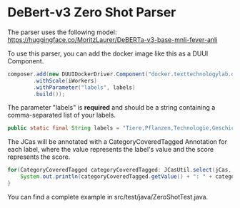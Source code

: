 # DeBert-v3 Zero Shot Parser

The parser uses the following model:
https://huggingface.co/MoritzLaurer/DeBERTa-v3-base-mnli-fever-anli

To use this parser, you can add the docker image like this as a DUUI Component.
```java
composer.add(new DUUIDockerDriver.Component("docker.texttechnologylab.org/debert-zero-shot-category:latest")
        .withScale(iWorkers)
        .withParameter("labels", labels)
        .build());
```
The parameter "labels" is **required** and should be a string containing a comma-separated list of your labels.
```java
public static final String labels = "Tiere,Pflanzen,Technologie,Geschichte,Kunst,Musik,Politik,Bildung,Sport,Gesundheit,Reisen,Essen und Trinken,Filme,Literatur,Umwelt,Wissenschaft,Mode,Philosophie,Psychologie,Wirtschaft";
```
The JCas will be annotated with a CategoryCoveredTagged Annotation for each label, where the value represents the label's value and the score represents the score.
```java
for(CategoryCoveredTagged categoryCoveredTagged: JCasUtil.select(jCas, CategoryCoveredTagged.class)){
    System.out.println(categoryCoveredTagged.getValue() + ": " + categoryCoveredTagged.getScore());
}
```
You can find a complete example in src/test/java/ZeroShotTest.java.
